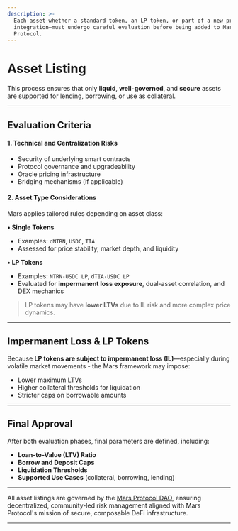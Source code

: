 ```yaml
---
description: >-
  Each asset—whether a standard token, an LP token, or part of a new protocol
  integration—must undergo careful evaluation before being added to Mars
  Protocol.
---
```


# Asset Listing

This process ensures that only **liquid**, **well-governed**, and **secure** assets are supported for lending, borrowing, or use as collateral.

***

## Evaluation Criteria

#### 1. **Technical and Centralization Risks**

* Security of underlying smart contracts
* Protocol governance and upgradeability
* Oracle pricing infrastructure
* Bridging mechanisms (if applicable)

#### 2. **Asset Type Considerations**

Mars applies tailored rules depending on asset class:

**• Single Tokens**

* Examples: `dNTRN`, `USDC`, `TIA`
* Assessed for price stability, market depth, and liquidity

**• LP Tokens**

* Examples: `NTRN-USDC LP`, `dTIA-USDC LP`
* Evaluated for **impermanent loss exposure**, dual-asset correlation, and DEX mechanics

> LP tokens may have **lower LTVs** due to IL risk and more complex price dynamics.

***

## Impermanent Loss & LP Tokens

Because **LP tokens are subject to impermanent loss (IL)**—especially during volatile market movements - the Mars framework may impose:

* Lower maximum LTVs
* Higher collateral thresholds for liquidation
* Stricter caps on borrowable amounts

***

## Final Approval

After both evaluation phases, final parameters are defined, including:

* **Loan-to-Value (LTV) Ratio**
* **Borrow and Deposit Caps**
* **Liquidation Thresholds**
* **Supported Use Cases** (collateral, borrowing, lending)

***

All asset listings are governed by the [Mars Protocol DAO](../governance.md), ensuring decentralized, community-led risk management aligned with Mars Protocol's mission of secure, composable DeFi infrastructure.

***

